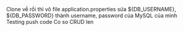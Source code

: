 Clone về rồi thì vô file application.properties sửa ${DB_USERNAME}, ${DB_PASSWORD} thành username, password của MySQL của mình
Testing push code Co so CRUD len
